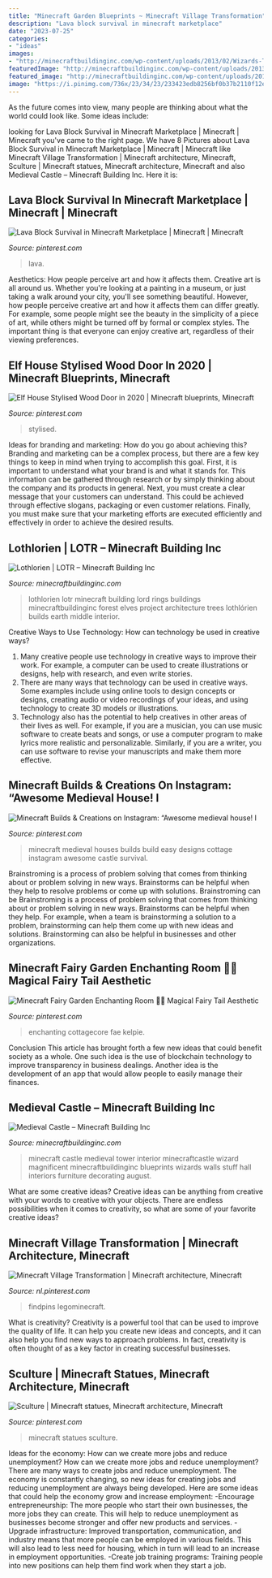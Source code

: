 ```yaml
---
title: "Minecraft Garden Blueprints ~ Minecraft Village Transformation"
description: "Lava block survival in minecraft marketplace"
date: "2023-07-25"
categories:
- "ideas"
images:
- "http://minecraftbuildinginc.com/wp-content/uploads/2013/02/Wizards-Tower.jpg"
featuredImage: "http://minecraftbuildinginc.com/wp-content/uploads/2013/02/Wizards-Tower.jpg"
featured_image: "http://minecraftbuildinginc.com/wp-content/uploads/2013/02/Wizards-Tower.jpg"
image: "https://i.pinimg.com/736x/23/34/23/233423edb8256bf0b37b2110f12ebc0f.jpg"
---
```



As the future comes into view, many people are thinking about what the world could look like. Some ideas include: 

	

		
looking for Lava Block Survival in Minecraft Marketplace | Minecraft | Minecraft you've came to the right page. We have 8 Pictures about Lava Block Survival in Minecraft Marketplace | Minecraft | Minecraft like Minecraft Village Transformation | Minecraft architecture, Minecraft, Sculture | Minecraft statues, Minecraft architecture, Minecraft and also Medieval Castle – Minecraft Building Inc. Here it is:
		
    
## Lava Block Survival In Minecraft Marketplace | Minecraft | Minecraft

<img loading=lazy src="https://i.pinimg.com/736x/1d/5d/68/1d5d68974f83b0afd44324e6b46ac236.jpg" onerror="this.onerror=null;this.src='https://tse1.mm.bing.net/th?id=OIP.Xc3kBBeBVPMBvdota7TrYwHaEK&amp;pid=15.1';" alt="Lava Block Survival in Minecraft Marketplace | Minecraft | Minecraft">

_Source: pinterest.com_

>lava. 

	

Aesthetics: How people perceive art and how it affects them.
Creative art is all around us. Whether you're looking at a painting in a museum, or just taking a walk around your city, you'll see something beautiful. However, how people perceive creative art and how it affects them can differ greatly. For example, some people might see the beauty in the simplicity of a piece of art, while others might be turned off by formal or complex styles. The important thing is that everyone can enjoy creative art, regardless of their viewing preferences.

    
## Elf House Stylised Wood Door In 2020 | Minecraft Blueprints, Minecraft

<img loading=lazy src="https://i.pinimg.com/736x/23/34/23/233423edb8256bf0b37b2110f12ebc0f.jpg" onerror="this.onerror=null;this.src='https://tse3.mm.bing.net/th?id=OIP.c7z52ckFRYC56k1scgnHQQHaHa&amp;pid=15.1';" alt="Elf House Stylised Wood Door in 2020 | Minecraft blueprints, Minecraft">

_Source: pinterest.com_

>stylised. 

	

Ideas for branding and marketing: How do you go about achieving this?
Branding and marketing can be a complex process, but there are a few key things to keep in mind when trying to accomplish this goal. First, it is important to understand what your brand is and what it stands for. This information can be gathered through research or by simply thinking about the company and its products in general. Next, you must create a clear message that your customers can understand. This could be achieved through effective slogans, packaging or even customer relations. Finally, you must make sure that your marketing efforts are executed efficiently and effectively in order to achieve the desired results.

    
## Lothlorien | LOTR – Minecraft Building Inc

<img loading=lazy src="http://minecraftbuildinginc.com/wp-content/uploads/2014/11/Lothlorien-LOTR-Lord-of-the-Rings-Minecraft-building-ideas-trees-7.jpg" onerror="this.onerror=null;this.src='https://tse2.mm.bing.net/th?id=OIP.hBANjt498jF-uPCsfa7KrQHaD2&amp;pid=15.1';" alt="Lothlorien | LOTR – Minecraft Building Inc">

_Source: minecraftbuildinginc.com_

>lothlorien lotr minecraft building lord rings buildings minecraftbuildinginc forest elves project architecture trees lothlórien builds earth middle interior. 

	

Creative Ways to Use Technology: How can technology be used in creative ways?
1. Many creative people use technology in creative ways to improve their work. For example, a computer can be used to create illustrations or designs, help with research, and even write stories.
2. There are many ways that technology can be used in creative ways. Some examples include using online tools to design concepts or designs, creating audio or video recordings of your ideas, and using technology to create 3D models or illustrations.
3. Technology also has the potential to help creatives in other areas of their lives as well. For example, if you are a musician, you can use music software to create beats and songs, or use a computer program to make lyrics more realistic and personalizable. Similarly, if you are a writer, you can use software to revise your manuscripts and make them more effective. 
    
## Minecraft Builds &amp; Creations On Instagram: “Awesome Medieval House! I

<img loading=lazy src="https://i.pinimg.com/736x/76/b9/35/76b9356e1f40bd49bc9ca6549258036f.jpg" onerror="this.onerror=null;this.src='https://tse1.mm.bing.net/th?id=OIP.EvW9UF-EbN1h5L07SESJVQHaHa&amp;pid=15.1';" alt="Minecraft Builds &amp; Creations on Instagram: “Awesome medieval house! I">

_Source: pinterest.com_

>minecraft medieval houses builds build easy designs cottage instagram awesome castle survival. 

	

Brainstroming is a process of problem solving that comes from thinking about or problem solving in new ways. Brainstorms can be helpful when they help to resolve problems or come up with solutions. Brainstroming can be
Brainstroming is a process of problem solving that comes from thinking about or problem solving in new ways. Brainstorms can be helpful when they help. For example, when a team is brainstorming a solution to a problem, brainstorming can help them come up with new ideas and solutions. Brainstorming can also be helpful in businesses and other organizations.

    
## Minecraft Fairy Garden Enchanting Room 🍄🌿 Magical Fairy Tail Aesthetic

<img loading=lazy src="https://i.pinimg.com/736x/80/f9/ae/80f9aea02798e3acb5de84892ff9bb36.jpg" onerror="this.onerror=null;this.src='https://tse4.mm.bing.net/th?id=OIP.q-RTG9Wz3w9NlpTeDTAXAQHaNK&amp;pid=15.1';" alt="Minecraft Fairy Garden Enchanting Room 🍄🌿 Magical Fairy Tail Aesthetic">

_Source: pinterest.com_

>enchanting cottagecore fae kelpie. 

	

Conclusion
This article has brought forth a few new ideas that could benefit society as a whole. One such idea is the use of blockchain technology to improve transparency in business dealings. Another idea is the development of an app that would allow people to easily manage their finances.

    
## Medieval Castle – Minecraft Building Inc

<img loading=lazy src="http://minecraftbuildinginc.com/wp-content/uploads/2013/02/Wizards-Tower.jpg" onerror="this.onerror=null;this.src='https://tse2.mm.bing.net/th?id=OIP.U4w5R9HIbAqjUI-8kS4odAHaEo&amp;pid=15.1';" alt="Medieval Castle – Minecraft Building Inc">

_Source: minecraftbuildinginc.com_

>minecraft castle medieval tower interior minecraftcastle wizard magnificent minecraftbuildinginc blueprints wizards walls stuff hall interiors furniture decorating august. 

	

What are some creative ideas?
Creative ideas can be anything from creative with your words to creative with your objects. There are endless possibilities when it comes to creativity, so what are some of your favorite creative ideas?

    
## Minecraft Village Transformation | Minecraft Architecture, Minecraft

<img loading=lazy src="https://i.pinimg.com/736x/73/6d/86/736d866d2979cd04600f382e28b3a91a.jpg" onerror="this.onerror=null;this.src='https://tse3.mm.bing.net/th?id=OIP.AWTJCRj6G2Sf-NrOc98huAHaHa&amp;pid=15.1';" alt="Minecraft Village Transformation | Minecraft architecture, Minecraft">

_Source: nl.pinterest.com_

>findpins legominecraft. 

	

What is creativity?
Creativity is a powerful tool that can be used to improve the quality of life. It can help you create new ideas and concepts, and it can also help you find new ways to approach problems. In fact, creativity is often thought of as a key factor in creating successful businesses.

    
## Sculture | Minecraft Statues, Minecraft Architecture, Minecraft

<img loading=lazy src="https://i.pinimg.com/736x/5c/e3/5c/5ce35cd783422064f8a6d58da79d1664.jpg" onerror="this.onerror=null;this.src='https://tse3.mm.bing.net/th?id=OIP.R0xKXnKhwO7AgSMEJSoyGQHaKR&amp;pid=15.1';" alt="Sculture | Minecraft statues, Minecraft architecture, Minecraft">

_Source: pinterest.com_

>minecraft statues sculture. 

	

Ideas for the economy: How can we create more jobs and reduce unemployment?
How can we create more jobs and reduce unemployment?
There are many ways to create jobs and reduce unemployment. The economy is constantly changing, so new ideas for creating jobs and reducing unemployment are always being developed. Here are some ideas that could help the economy grow and increase employment: 
-Encourage entrepreneurship: The more people who start their own businesses, the more jobs they can create. This will help to reduce unemployment as businesses become stronger and offer new products and services. 
-Upgrade infrastructure: Improved transportation, communication, and industry means that more people can be employed in various fields. This will also lead to less need for housing, which in turn will lead to an increase in employment opportunities. 
-Create job training programs: Training people into new positions can help them find work when they start a job.

